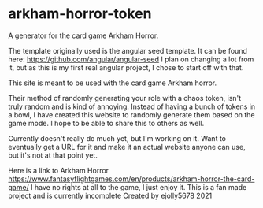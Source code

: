 # arkham-horror-token
 A generator for the card game Arkham Horror.

The template originally used is the angular seed template.
It can be found here: https://github.com/angular/angular-seed
I plan on changing a lot from it, but as this is my first real angular project,
I chose to start off with that.

This site is meant to be used with the card game Arkham horror.

Their method of randomly generating your role with a chaos token, isn't
truly random and is kind of annoying. Instead of having a bunch of tokens
in a bowl, I have created this website to randomly generate them based on the
game mode. I hope to be able to share this to others as well.

Currently doesn't really do much  yet, but I'm working on it.
Want to eventually get a URL for it and make it an actual website anyone can use,
but it's not at that point yet.

Here is a link to Arkham Horror
https://www.fantasyflightgames.com/en/products/arkham-horror-the-card-game/
I have no rights at all to the game, I just enjoy it.
This is a fan made project and is currently incomplete
Created by ejolly5678
2021
